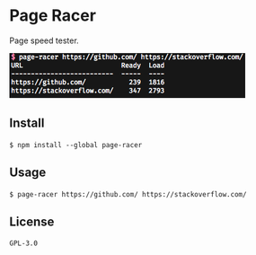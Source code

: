 # Page Racer

Page speed tester.

![Screenshot](screenshot.png)

## Install

    $ npm install --global page-racer
    
## Usage

    $ page-racer https://github.com/ https://stackoverflow.com/
    
## License

    GPL-3.0
